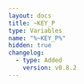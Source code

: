 ```yaml
---
layout: docs
title: ~KEY_P
type: Variables
name: "%~KEY_P%"
hidden: true
changelog:
  - type: Added
    version: v0.8.2
---
```

